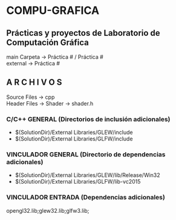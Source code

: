 # COMPU-GRAFICA
## Prácticas y proyectos de Laboratorio de Computación Gráfica

main Carpeta -> Práctica # / Práctica #  
external -> Práctica #

## A R C H I V O S  
Source Files -> cpp  
Header Files -> Shader -> shader.h  

### C/C++ GENERAL (Directorios de inclusión adicionales)  
* $(SolutionDir)/External Libraries/GLEW/include
* $(SolutionDir)/External Libraries/GLFW/include

### VINCULADOR GENERAL (Directorio de dependencias adicionales)  
* $(SolutionDir)/External Libraries/GLEW/lib/Release/Win32
* $(SolutionDir)/External Libraries/GLFW/lib-vc2015

### VINCULADOR ENTRADA (Dependencias adicionales)  
opengl32.lib;glew32.lib;glfw3.lib;
